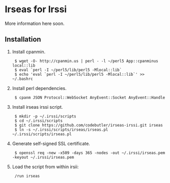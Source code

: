 # Irseas for Irssi

More information here soon.

## Installation

1. Install cpanmin.

        $ wget -O- http://cpanmin.us | perl - -l ~/perl5 App::cpanminus local::lib
        $ eval `perl -I ~/perl5/lib/perl5 -Mlocal::lib`
        $ echo 'eval `perl -I ~/perl5/lib/perl5 -Mlocal::lib`' >> ~/.bashrc

2. Install perl dependencies.

        $ cpanm JSON Protocol::WebSocket AnyEvent::Socket AnyEvent::Handle

3. Install irseas irssi script.

        $ mkdir -p ~/.irssi/scripts
        $ cd ~/.irssi/scripts
        $ git clone https://github.com/codebutler/irseas-irssi.git irseas
        $ ln -s ~/.irssi/scripts/irseas/irseas.pl ~/.irssi/scripts/irseas.pl

4. Generate self-signed SSL certificate.

        $ openssl req -new -x509 -days 365 -nodes -out ~/.irssi/irseas.pem -keyout ~/.irssi/irseas.pem

5. Load the script from within irsii:

        /run irseas